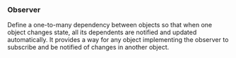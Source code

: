 ### Observer

Define a one-to-many dependency between objects so that when one object changes state, all its dependents are notified and updated automatically. It provides a way for any object implementing the observer to subscribe and be notified of changes in another object.

